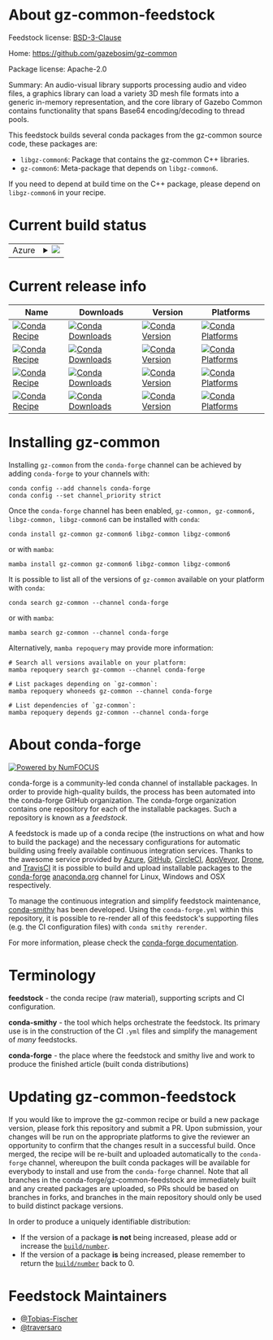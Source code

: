 About gz-common-feedstock
=========================

Feedstock license: [BSD-3-Clause](https://github.com/conda-forge/gz-common-feedstock/blob/main/LICENSE.txt)

Home: https://github.com/gazebosim/gz-common

Package license: Apache-2.0

Summary: An audio-visual library supports processing audio and video files, a graphics library can load a variety 3D mesh file formats into a generic in-memory representation, and the core library of Gazebo Common contains functionality that spans Base64 encoding/decoding to thread pools.

This feedstock builds several conda packages from the gz-common source code, these packages are:
* `libgz-common6`: Package that contains the gz-common C++ libraries.
* `gz-common6`: Meta-package that depends on `libgz-common6`.

If you need to depend at build time on the C++ package, please depend on `libgz-common6` in your recipe.

Current build status
====================


<table>
    
  <tr>
    <td>Azure</td>
    <td>
      <details>
        <summary>
          <a href="https://dev.azure.com/conda-forge/feedstock-builds/_build/latest?definitionId=17565&branchName=main">
            <img src="https://dev.azure.com/conda-forge/feedstock-builds/_apis/build/status/gz-common-feedstock?branchName=main">
          </a>
        </summary>
        <table>
          <thead><tr><th>Variant</th><th>Status</th></tr></thead>
          <tbody><tr>
              <td>linux_64</td>
              <td>
                <a href="https://dev.azure.com/conda-forge/feedstock-builds/_build/latest?definitionId=17565&branchName=main">
                  <img src="https://dev.azure.com/conda-forge/feedstock-builds/_apis/build/status/gz-common-feedstock?branchName=main&jobName=linux&configuration=linux%20linux_64_" alt="variant">
                </a>
              </td>
            </tr><tr>
              <td>linux_aarch64</td>
              <td>
                <a href="https://dev.azure.com/conda-forge/feedstock-builds/_build/latest?definitionId=17565&branchName=main">
                  <img src="https://dev.azure.com/conda-forge/feedstock-builds/_apis/build/status/gz-common-feedstock?branchName=main&jobName=linux&configuration=linux%20linux_aarch64_" alt="variant">
                </a>
              </td>
            </tr><tr>
              <td>linux_ppc64le</td>
              <td>
                <a href="https://dev.azure.com/conda-forge/feedstock-builds/_build/latest?definitionId=17565&branchName=main">
                  <img src="https://dev.azure.com/conda-forge/feedstock-builds/_apis/build/status/gz-common-feedstock?branchName=main&jobName=linux&configuration=linux%20linux_ppc64le_" alt="variant">
                </a>
              </td>
            </tr><tr>
              <td>osx_64</td>
              <td>
                <a href="https://dev.azure.com/conda-forge/feedstock-builds/_build/latest?definitionId=17565&branchName=main">
                  <img src="https://dev.azure.com/conda-forge/feedstock-builds/_apis/build/status/gz-common-feedstock?branchName=main&jobName=osx&configuration=osx%20osx_64_" alt="variant">
                </a>
              </td>
            </tr><tr>
              <td>osx_arm64</td>
              <td>
                <a href="https://dev.azure.com/conda-forge/feedstock-builds/_build/latest?definitionId=17565&branchName=main">
                  <img src="https://dev.azure.com/conda-forge/feedstock-builds/_apis/build/status/gz-common-feedstock?branchName=main&jobName=osx&configuration=osx%20osx_arm64_" alt="variant">
                </a>
              </td>
            </tr><tr>
              <td>win_64</td>
              <td>
                <a href="https://dev.azure.com/conda-forge/feedstock-builds/_build/latest?definitionId=17565&branchName=main">
                  <img src="https://dev.azure.com/conda-forge/feedstock-builds/_apis/build/status/gz-common-feedstock?branchName=main&jobName=win&configuration=win%20win_64_" alt="variant">
                </a>
              </td>
            </tr>
          </tbody>
        </table>
      </details>
    </td>
  </tr>
</table>

Current release info
====================

| Name | Downloads | Version | Platforms |
| --- | --- | --- | --- |
| [![Conda Recipe](https://img.shields.io/badge/recipe-gz--common-green.svg)](https://anaconda.org/conda-forge/gz-common) | [![Conda Downloads](https://img.shields.io/conda/dn/conda-forge/gz-common.svg)](https://anaconda.org/conda-forge/gz-common) | [![Conda Version](https://img.shields.io/conda/vn/conda-forge/gz-common.svg)](https://anaconda.org/conda-forge/gz-common) | [![Conda Platforms](https://img.shields.io/conda/pn/conda-forge/gz-common.svg)](https://anaconda.org/conda-forge/gz-common) |
| [![Conda Recipe](https://img.shields.io/badge/recipe-gz--common6-green.svg)](https://anaconda.org/conda-forge/gz-common6) | [![Conda Downloads](https://img.shields.io/conda/dn/conda-forge/gz-common6.svg)](https://anaconda.org/conda-forge/gz-common6) | [![Conda Version](https://img.shields.io/conda/vn/conda-forge/gz-common6.svg)](https://anaconda.org/conda-forge/gz-common6) | [![Conda Platforms](https://img.shields.io/conda/pn/conda-forge/gz-common6.svg)](https://anaconda.org/conda-forge/gz-common6) |
| [![Conda Recipe](https://img.shields.io/badge/recipe-libgz--common-green.svg)](https://anaconda.org/conda-forge/libgz-common) | [![Conda Downloads](https://img.shields.io/conda/dn/conda-forge/libgz-common.svg)](https://anaconda.org/conda-forge/libgz-common) | [![Conda Version](https://img.shields.io/conda/vn/conda-forge/libgz-common.svg)](https://anaconda.org/conda-forge/libgz-common) | [![Conda Platforms](https://img.shields.io/conda/pn/conda-forge/libgz-common.svg)](https://anaconda.org/conda-forge/libgz-common) |
| [![Conda Recipe](https://img.shields.io/badge/recipe-libgz--common6-green.svg)](https://anaconda.org/conda-forge/libgz-common6) | [![Conda Downloads](https://img.shields.io/conda/dn/conda-forge/libgz-common6.svg)](https://anaconda.org/conda-forge/libgz-common6) | [![Conda Version](https://img.shields.io/conda/vn/conda-forge/libgz-common6.svg)](https://anaconda.org/conda-forge/libgz-common6) | [![Conda Platforms](https://img.shields.io/conda/pn/conda-forge/libgz-common6.svg)](https://anaconda.org/conda-forge/libgz-common6) |

Installing gz-common
====================

Installing `gz-common` from the `conda-forge` channel can be achieved by adding `conda-forge` to your channels with:

```
conda config --add channels conda-forge
conda config --set channel_priority strict
```

Once the `conda-forge` channel has been enabled, `gz-common, gz-common6, libgz-common, libgz-common6` can be installed with `conda`:

```
conda install gz-common gz-common6 libgz-common libgz-common6
```

or with `mamba`:

```
mamba install gz-common gz-common6 libgz-common libgz-common6
```

It is possible to list all of the versions of `gz-common` available on your platform with `conda`:

```
conda search gz-common --channel conda-forge
```

or with `mamba`:

```
mamba search gz-common --channel conda-forge
```

Alternatively, `mamba repoquery` may provide more information:

```
# Search all versions available on your platform:
mamba repoquery search gz-common --channel conda-forge

# List packages depending on `gz-common`:
mamba repoquery whoneeds gz-common --channel conda-forge

# List dependencies of `gz-common`:
mamba repoquery depends gz-common --channel conda-forge
```


About conda-forge
=================

[![Powered by
NumFOCUS](https://img.shields.io/badge/powered%20by-NumFOCUS-orange.svg?style=flat&colorA=E1523D&colorB=007D8A)](https://numfocus.org)

conda-forge is a community-led conda channel of installable packages.
In order to provide high-quality builds, the process has been automated into the
conda-forge GitHub organization. The conda-forge organization contains one repository
for each of the installable packages. Such a repository is known as a *feedstock*.

A feedstock is made up of a conda recipe (the instructions on what and how to build
the package) and the necessary configurations for automatic building using freely
available continuous integration services. Thanks to the awesome service provided by
[Azure](https://azure.microsoft.com/en-us/services/devops/), [GitHub](https://github.com/),
[CircleCI](https://circleci.com/), [AppVeyor](https://www.appveyor.com/),
[Drone](https://cloud.drone.io/welcome), and [TravisCI](https://travis-ci.com/)
it is possible to build and upload installable packages to the
[conda-forge](https://anaconda.org/conda-forge) [anaconda.org](https://anaconda.org/)
channel for Linux, Windows and OSX respectively.

To manage the continuous integration and simplify feedstock maintenance,
[conda-smithy](https://github.com/conda-forge/conda-smithy) has been developed.
Using the ``conda-forge.yml`` within this repository, it is possible to re-render all of
this feedstock's supporting files (e.g. the CI configuration files) with ``conda smithy rerender``.

For more information, please check the [conda-forge documentation](https://conda-forge.org/docs/).

Terminology
===========

**feedstock** - the conda recipe (raw material), supporting scripts and CI configuration.

**conda-smithy** - the tool which helps orchestrate the feedstock.
                   Its primary use is in the construction of the CI ``.yml`` files
                   and simplify the management of *many* feedstocks.

**conda-forge** - the place where the feedstock and smithy live and work to
                  produce the finished article (built conda distributions)


Updating gz-common-feedstock
============================

If you would like to improve the gz-common recipe or build a new
package version, please fork this repository and submit a PR. Upon submission,
your changes will be run on the appropriate platforms to give the reviewer an
opportunity to confirm that the changes result in a successful build. Once
merged, the recipe will be re-built and uploaded automatically to the
`conda-forge` channel, whereupon the built conda packages will be available for
everybody to install and use from the `conda-forge` channel.
Note that all branches in the conda-forge/gz-common-feedstock are
immediately built and any created packages are uploaded, so PRs should be based
on branches in forks, and branches in the main repository should only be used to
build distinct package versions.

In order to produce a uniquely identifiable distribution:
 * If the version of a package **is not** being increased, please add or increase
   the [``build/number``](https://docs.conda.io/projects/conda-build/en/latest/resources/define-metadata.html#build-number-and-string).
 * If the version of a package **is** being increased, please remember to return
   the [``build/number``](https://docs.conda.io/projects/conda-build/en/latest/resources/define-metadata.html#build-number-and-string)
   back to 0.

Feedstock Maintainers
=====================

* [@Tobias-Fischer](https://github.com/Tobias-Fischer/)
* [@traversaro](https://github.com/traversaro/)

